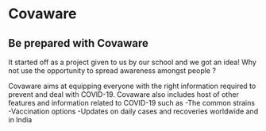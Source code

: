 
# Covaware
## Be prepared with Covaware

It started off as a project given to us by our school and we got an idea! Why not use the opportunity to spread awareness amongst people ? 

Covaware aims at equipping everyone with the right information required to prevent and deal with COVID-19. Covaware also includes host of other features and information related to COVID-19 such as
-The common strains
-Vaccination options
-Updates on daily cases and recoveries worldwide and in India
